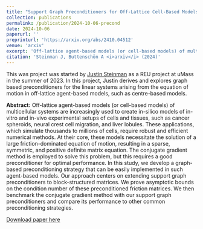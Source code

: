 ```yaml
---
title: "Support Graph Preconditioners for Off-Lattice Cell-Based Models"
collection: publications
permalink: /publication/2024-10-06-precond
date: 2024-10-06
paperurl: ''
preprinturl: 'https://arxiv.org/abs/2410.04512'
venue: 'arxiv'
excerpt: 'Off-lattice agent-based models (or cell-based models) of multicellular systems are increasingly used to create in-silico models of in-vitro and in-vivo experimental setups of cells and tissues, such as cancer spheroids, neural crest cell migration, and liver lobules. These applications, which simulate thousands to millions of cells, require robust and efficient numerical methods. At their core, these models necessitate the solution of a large friction-dominated equation of motion, resulting in a sparse, symmetric, and positive definite matrix equation. The conjugate gradient method is employed to solve this problem, but this requires a good preconditioner for optimal performance. In this study, we develop a graph-based preconditioning strategy that can be easily implemented in such agent-based models. Our approach centers on extending support graph preconditioners to block-structured matrices. We prove asymptotic bounds on the condition number of these preconditioned friction matrices. We then benchmark the conjugate gradient method with our support graph preconditioners and compare its performance to other common preconditioning strategies.'
citation: 'Steinman J, Buttenschön A <i>arxiv</i> (2024)'
---
```


This was project was started by [Justin Steinman](https://nubdotdev.github.io/) as a REU project at uMass in the summer of 2023.
In this project, Justin derives and explores graph based preconditioners for the linear systems arising from the equation of motion
in off-lattice agent-based models, such as centre-based models.


**Abstract:** Off-lattice agent-based models (or cell-based models) of multicellular systems are increasingly used to create in-silico
models of in-vitro and in-vivo experimental setups of cells and tissues, such as cancer spheroids, neural crest cell migration, and liver lobules.
These applications, which simulate thousands to millions of cells, require robust and efficient numerical methods. At their core, these
models necessitate the solution of a large friction-dominated equation of motion, resulting in a sparse, symmetric, and
positive definite matrix equation. The conjugate gradient method is employed to solve this problem, but this requires a good preconditioner
for optimal performance. In this study, we develop a graph-based preconditioning strategy that can be easily implemented in such
agent-based models. Our approach centers on extending support graph preconditioners to block-structured matrices. We prove
asymptotic bounds on the condition number of these preconditioned friction matrices. We then benchmark the conjugate
gradient method with our support graph preconditioners and compare its performance to other common preconditioning strategies.


[Download paper here](https://arxiv.org/abs/2410.04512)
